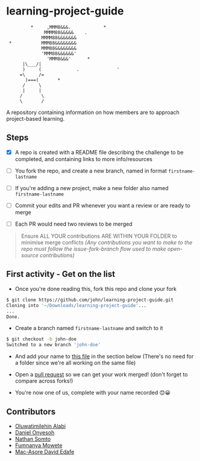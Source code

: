 # learning-project-guide

```text
         *     ,MMM8&&&.            *
              MMMM88&&&&&    .
             MMMM88&&&&&&&
 *           MMM88&&&&&&&&
             MMM88&&&&&&&&
             'MMM88&&&&&&'
               'MMM8&&&'      *
      |\___/|
      )     (             .              '
     =\     /=
       )===(       *
      /     \
      |     |
     /       \
     \       /
```

A repository containing information on how members are to approach project-based learning.

## Steps

- [X] A repo is created with a README file describing the challenge to be completed, and containing links to more info/resources

- [ ] You fork the repo, and create a new branch, named in format `firstname-lastname`

- [ ] If you're adding a new project, make a new folder also named `firstname-lastname`

- [ ] Commit your edits and PR whenever you want a review or are ready to merge

- [ ] Each PR would need two reviews to be merged

> Ensure ALL YOUR contributions ARE WITHIN YOUR FOLDER to minimise merge conflicts *(Any contributions you want to make to the repo must follow the issue-fork-branch flow used to make open-source contributions)*

## First activity - Get on the list

- Once you're done reading this, fork this repo and clone your fork

```sh
$ git clone https://github.com/john/learning-project-guide.git
Cloning into '~/Downloads/learning-project-guide'...
...
Done.
```

- Create a branch named `firstname-lastname` and switch to it

```sh
$ git checkout -b john-doe
Switched to a new branch 'john-doe'
```

- And add your name to [this file](README.md) in the section below (There's no need for a folder since we're all working on the same file)

- Open a [pull request](https://github.com/dsccovenantuniversity/learning-project-guide/compare) so we can get your work merged! (don't forget to compare across forks!)

- You're now one of us, complete with your name recorded 😊😀

## Contributors

- [Oluwatimilehin Alabi](https://github.com/CyberBishop)
- [Daniel Onyesoh](https://github.com/Ch1n3du)
- [Nathan Somto](https://github.com/Nathan-Somto)
- [Fumnanya Mowete](https://github.com/poopsicles)
- [Mac-Asore David Edafe](https://github.com/Macasore)
